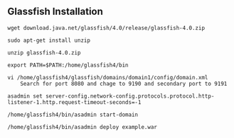 ## Glassfish Installation

```
wget download.java.net/glassfish/4.0/release/glassfish-4.0.zip
```
```
sudo apt-get install unzip
```
```
unzip glassfish-4.0.zip
```
```
export PATH=$PATH:/home/glassfish4/bin
```
```
vi /home/glassfish4/glassfish/domains/domain1/config/domain.xml
	Search for port 8080 and chage to 9190 and secondary port to 9191
```
```
asadmin set server-config.network-config.protocols.protocol.http-listener-1.http.request-timeout-seconds=-1
```
```
/home/glassfish4/bin/asadmin start-domain
```
```
/home/glassfish4/bin/asadmin deploy example.war
```